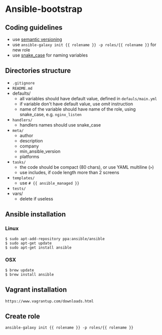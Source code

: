 # Ansible-bootstrap

## Coding guidelines

- use [semantic versioning](https:://semver.org)
- use `ansible-galaxy init {{ rolename }} -p roles/{{ rolename }}` for new role
- use [snake_case](https://en.wikipedia.org/wiki/Snake_case) for naming variables

## Directories structure

- `.gitignore`
- `README.md`
- defaults/
  - all variables should have default value, defined in `defauls/main.yml`
  - if variable don't have default value, use *omit* instruction
  - name of the variable should have name of the role, using snake_case, e.g. `nginx_listen`
- `handlers/`
  - handlers names should use snake_case
- `meta/`
  - author
  - description
  - company
  - min_ansible_version
  - platforms
- `tasks/`
  - the code should be compact (80 chars), or use YAML multiline (`>`)
  - use includes, if code length more than 2 screens
- `templates/`
  - use `# {{ ansible_managed }}`
- `tests/`
- vars/
  - delete if useless

## Ansible installation

### Linux

```
$ sudo apt-add-repository ppa:ansible/ansible
$ sudo apt-get update
$ sudo apt-get install ansible
```

### OSX

```
$ brew update
$ brew install ansible
```

## Vagrant installation

```
https://www.vagrantup.com/downloads.html
```

## Create role

```
ansible-galaxy init {{ rolename }} -p roles/{{ rolename }}
```
